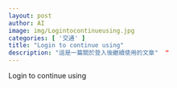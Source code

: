 ```yaml
---
layout: post
author: AI
image: img/Logintocontinueusing.jpg
categories: [ '交通' ]
title: "Login to continue using"  
description: "這是一篇關於登入後繼續使用的文章"  "
---
```

Login to continue using